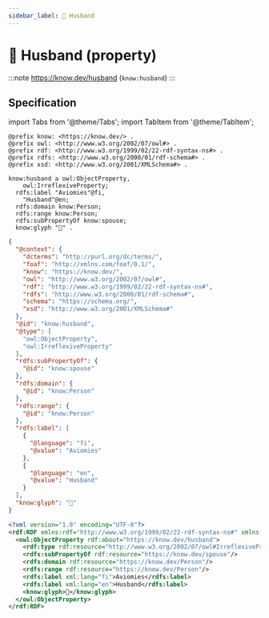 ```yaml
---
sidebar_label: 👨 Husband
---
```


# 👨 Husband (property)

:::note
https://know.dev/husband
(`know:husband`)
:::

## Specification

import Tabs from '@theme/Tabs';
import TabItem from '@theme/TabItem';

<Tabs>
<TabItem value="turtle" label="Turtle">

```turtle
@prefix know: <https://know.dev/> .
@prefix owl: <http://www.w3.org/2002/07/owl#> .
@prefix rdf: <http://www.w3.org/1999/02/22-rdf-syntax-ns#> .
@prefix rdfs: <http://www.w3.org/2000/01/rdf-schema#> .
@prefix xsd: <http://www.w3.org/2001/XMLSchema#> .

know:husband a owl:ObjectProperty,
    owl:IrreflexiveProperty;
  rdfs:label "Aviomies"@fi,
    "Husband"@en;
  rdfs:domain know:Person;
  rdfs:range know:Person;
  rdfs:subPropertyOf know:spouse;
  know:glyph "👨" .

```

</TabItem>
<TabItem value="jsonld" label="JSON-LD">

```json
{
  "@context": {
    "dcterms": "http://purl.org/dc/terms/",
    "foaf": "http://xmlns.com/foaf/0.1/",
    "know": "https://know.dev/",
    "owl": "http://www.w3.org/2002/07/owl#",
    "rdf": "http://www.w3.org/1999/02/22-rdf-syntax-ns#",
    "rdfs": "http://www.w3.org/2000/01/rdf-schema#",
    "schema": "https://schema.org/",
    "xsd": "http://www.w3.org/2001/XMLSchema#"
  },
  "@id": "know:husband",
  "@type": [
    "owl:ObjectProperty",
    "owl:IrreflexiveProperty"
  ],
  "rdfs:subPropertyOf": {
    "@id": "know:spouse"
  },
  "rdfs:domain": {
    "@id": "know:Person"
  },
  "rdfs:range": {
    "@id": "know:Person"
  },
  "rdfs:label": [
    {
      "@language": "fi",
      "@value": "Aviomies"
    },
    {
      "@language": "en",
      "@value": "Husband"
    }
  ],
  "know:glyph": "👨"
}
```

</TabItem>
<TabItem value="rdfxml" label="RDF/XML">

```xml
<?xml version="1.0" encoding="UTF-8"?>
<rdf:RDF xmlns:rdf="http://www.w3.org/1999/02/22-rdf-syntax-ns#" xmlns:know="https://know.dev/" xmlns:owl="http://www.w3.org/2002/07/owl#" xmlns:rdfs="http://www.w3.org/2000/01/rdf-schema#">
  <owl:ObjectProperty rdf:about="https://know.dev/husband">
    <rdf:type rdf:resource="http://www.w3.org/2002/07/owl#IrreflexiveProperty"/>
    <rdfs:subPropertyOf rdf:resource="https://know.dev/spouse"/>
    <rdfs:domain rdf:resource="https://know.dev/Person"/>
    <rdfs:range rdf:resource="https://know.dev/Person"/>
    <rdfs:label xml:lang="fi">Aviomies</rdfs:label>
    <rdfs:label xml:lang="en">Husband</rdfs:label>
    <know:glyph>👨</know:glyph>
  </owl:ObjectProperty>
</rdf:RDF>

```

</TabItem>
</Tabs>
